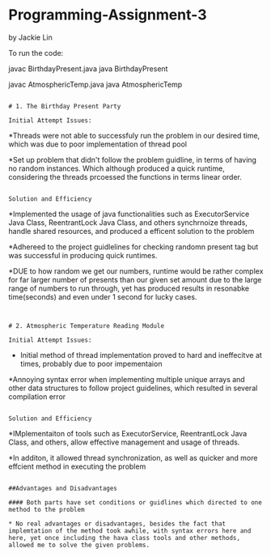 # Programming-Assignment-3
by Jackie Lin

To run the code:

javac BirthdayPresent.java
java BirthdayPresent

javac AtmosphericTemp.java
java AtmosphericTemp

```

# 1. The Birthday Present Party

Initial Attempt Issues:
 ```
*Threads were not able to successfuly run the problem in our desired time, which was due to poor implementation of thread pool

*Set up problem that didn't follow the problem guidline, in terms of having no random instances. Which although produced a quick runtime, considering the threads prcoessed the functions in terms linear order.

```

Solution and Efficiency
 ```
*Implemented the usage of java functionalities such as ExecutorService Java Class, ReentrantLock Java Class, and others synchrnoize threads, handle shared resources, and produced a efficent solution to the problem


*Adhereed to the project guidlelines for checking randomn present tag but was successful in producing quick runtimes.

*DUE to how random we get our numbers, runtime would be rather complex for far larger number of presents than our given set amount due to the large range of numbers to run through, yet has produced results in resonabke time(seconds) and even under 1 second for lucky cases. 
```


# 2. Atmospheric Temperature Reading Module

Initial Attempt Issues:
 ```
* Initial method of thread implementation proved to hard and ineffecitve at times, probably due to poor impementaion

*Annoying syntax error when implementing multiple unique arrays and other data structures to follow project guidelines, which resulted in several compilation error

```

Solution and Efficiency
 ```

*IMplementaiton of tools such as ExecutorService, ReentrantLock Java Class, and others, allow effective management and usage of threads.

*In additon, it allowed thread synchronization, as well as quicker and more effcient method in executing the problem

```

##Advantages and Disadvantages

#### Both parts have set conditions or guidlines which directed to one method to the problem

* No real advantages or disadvantages, besides the fact that implemtation of the method took awhile, with syntax errors here and here, yet once including the hava class tools and other methods, allowed me to solve the given problems.
